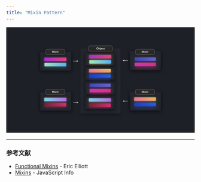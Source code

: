 ```yaml
---
title: "Mixin Pattern"
---
```


![](/images/learning-patterns/mixin-pattern-1280w.jpg)

---

### 参考文献

* [Functional Mixins](https://medium.com/javascript-scene/functional-mixins-composing-software-ffb66d5e731c) - Eric Elliott
* [Mixins](https://javascript.info/mixins) - JavaScript Info
